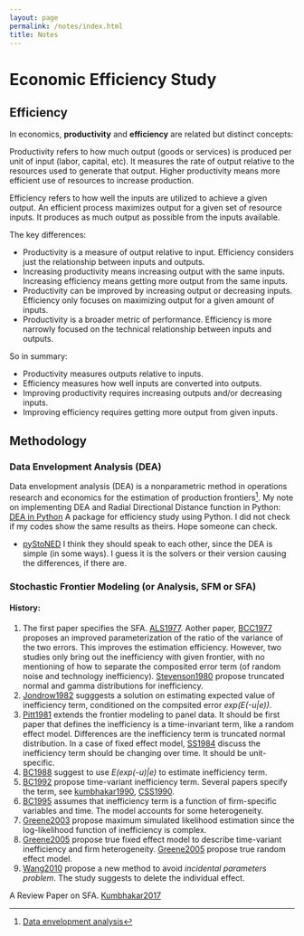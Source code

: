 ```yaml
---
layout: page
permalink: /notes/index.html
title: Notes
---
```


# Economic Efficiency Study
## Efficiency
In economics, **productivity** and **efficiency** are related but distinct concepts:

Productivity refers to how much output (goods or services) is produced per unit of input (labor, capital, etc). It measures the rate of output relative to the resources used to generate that output. Higher productivity means more efficient use of resources to increase production.

Efficiency refers to how well the inputs are utilized to achieve a given output. An efficient process maximizes output for a given set of resource inputs. It produces as much output as possible from the inputs available.

The key differences:
- Productivity is a measure of output relative to input. Efficiency considers just the relationship between inputs and outputs.
- Increasing productivity means increasing output with the same inputs. Increasing efficiency means getting more output from the same inputs.
- Productivity can be improved by increasing output or decreasing inputs. Efficiency only focuses on maximizing output for a given amount of inputs.
- Productivity is a broader metric of performance. Efficiency is more narrowly focused on the technical relationship between inputs and outputs.
  
So in summary:
- Productivity measures outputs relative to inputs.
- Efficiency measures how well inputs are converted into outputs.
- Improving productivity requires increasing outputs and/or decreasing inputs.
- Improving efficiency requires getting more output from given inputs.

## Methodology
### Data Envelopment Analysis (DEA)
Data envelopment analysis (DEA) is a nonparametric method in operations research and economics for the estimation of production frontiers[^1].
My note on implementing DEA and Radial Directional Distance function in Python: [DEA in Python](https://nbviewer.org/github/Seaaann/Seaaann.github.io/blob/main/notes/DEA.ipynb)
A package for efficiency study using Python. I did not check if my codes show the same results as theirs. Hope someone can check.
- [pyStoNED](https://pystoned.readthedocs.io/en/latest/index.html)
I think they should speak to each other, since the DEA is simple (in some ways). I guess it is the solvers or their version causing the differences, if there are.


[^1]: [Data envelopment analysis](https://en.wikipedia.org/wiki/Data_envelopment_analysis)



### Stochastic Frontier Modeling (or Analysis, SFM or SFA)
#### History:
  1. The first paper specifies the SFA. [ALS1977](https://Seaaann.github.io/notes/Reference/ALS1977.pdf). Aother paper, [BCC1977](https://Seaaann.github.io/notes/Reference/ALS1977.pdf) proposes an improved parameterization of the ratio of the variance of the two errors. This improves the estimation efficiency. However, two studies only bring out the inefficiency with given frontier, with no mentioning of how to separate the composited error term (of random noise and technology inefficiency). [Stevenson1980](https://Seaaann.github.io/notes/Reference/stevenson1980.pdf) propose truncated normal and gamma distributions for inefficiency.
  2. [Jondrow1982](https://Seaaann.github.io/notes/Reference/jondrow1982.pdf) sugggests a solution on estimating expected value of inefficiency term, conditioned on the compsited error *exp(E(-u|e))*.
  3. [Pitt1981](https://Seaaann.github.io/notes/Reference/pitt1981.pdf) extends the frontier modeling to panel data. It should be first paper that defines the inefficiency is a time-invariant term, like a random effect model. Differences are the inefficiency term is truncated normal distribution. In a case of fixed effect model, [SS1984](https://Seaaann.github.io/notes/Reference/schmidt1984.pdf) discuss the inefficiency term should be changing over time. It should be unit-specific.
  4. [BC1988](https://Seaaann.github.io/notes/Reference/battese1988.pdf) suggest to use *E(exp(-u)|e)* to estimate inefficiency term.
  5. [BC1992](https://Seaaann.github.io/notes/Reference/battese1992.pdf) propose time-variant inefficiency term. Several papers specify the term, see [kumbhakar1990](https://Seaaann.github.io/notes/Reference/kumbhakar1990.pdf), [CSS1990](https://Seaaann.github.io/notes/Reference/cornwell1990.pdf).
  6. [BC1995](https://Seaaann.github.io/notes/Reference/battese1995.pdf) assumes that inefficiency term is a function of firm-specific variables and time. The model accounts for some heterogeneity.
  7. [Greene2003](https://Seaaann.github.io/notes/Reference/greene2003.pdf) propose maximum simulated likelihood estimation since the log-likelihood function of inefficiency is complex. 
  8. [Greene2005](https://Seaaann.github.io/notes/Reference/greene2005.pdf) propose true fixed effect model to describe time-variant inefficiency and firm heterogeneity. [Greene2005](https://Seaaann.github.io/notes/Reference/greene2005r.pdf) propose true random effect model.
  9. [Wang2010](https://Seaaann.github.io/notes/Reference/wang2010.pdf) propose a new method to avoid *incidental parameters problem*. The study suggests to delete the individual effect.

A Review Paper on SFA. [Kumbhakar2017](https://Seaaann.github.io/notes/Reference/Kumbhakar_2017_SFA_Review.pdf)
